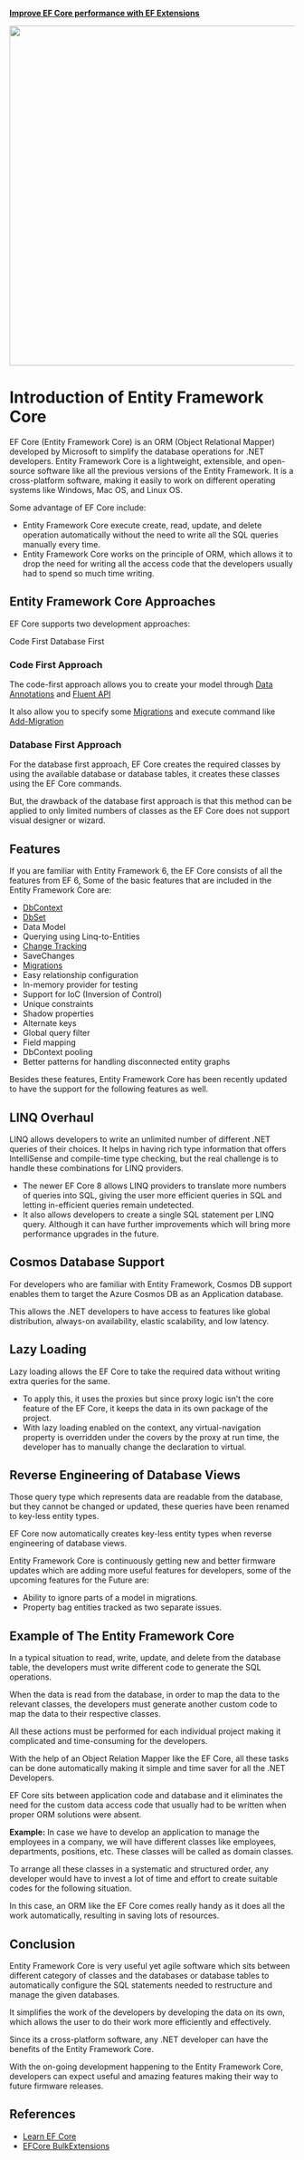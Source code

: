 <a href="https://entityframework-extensions.net/">**Improve EF Core performance with EF Extensions**</a>

<a href="https://entityframework-extensions.net/">
<img src="https://zzzprojects.github.io/images/logo/entityframework-extensions-pub.jpg" width="600" />
</a>

# Introduction of Entity Framework Core

EF Core (Entity Framework Core) is an ORM (Object Relational Mapper) developed by Microsoft to simplify the database operations for .NET developers. Entity Framework Core is a lightweight, extensible, and open-source software like all the previous versions of the Entity Framework. It is a cross-platform software, making it easily to work on different operating systems like Windows, Mac OS, and Linux OS.

Some advantage of EF Core include:

* Entity Framework Core execute create, read, update, and delete operation automatically without the need to write all the SQL queries manually every time.
* Entity Framework Core works on the principle of ORM, which allows it to drop the need for writing all the access code that the developers usually had to spend so much time writing.

## Entity Framework Core Approaches

EF Core supports two development approaches:

Code First
Database First

### Code First Approach

The code-first approach allows you to create your model through [Data Annotations](https://www.learnentityframeworkcore.com/configuration/data-annotation-attributes) and [Fluent API](https://www.learnentityframeworkcore.com/configuration/fluent-api)

It also allow you to specify some [Migrations](https://www.learnentityframeworkcore.com/migrations) and execute command like [Add-Migration](https://www.learnentityframeworkcore.com/migrations/add-migration)

### Database First Approach

For the database first approach, EF Core creates the required classes by using the available database or database tables, it creates these classes using the EF Core commands. 

But, the drawback of the database first approach is that this method can be applied to only limited numbers of classes as the EF Core does not support visual designer or wizard.

## Features

If you are familiar with Entity Framework 6, the EF Core consists of all the features from EF 6, Some of the basic features that are included in the Entity Framework Core are:

* [DbContext](/dbcontext)
* [DbSet](/dbset)
* Data Model
* Querying using Linq-to-Entities
* [Change Tracking](https://www.learnentityframeworkcore.com/dbcontext/change-tracker)
* SaveChanges
* [Migrations](https://www.learnentityframeworkcore.com/migrations)
* Easy relationship configuration
* In-memory provider for testing
* Support for IoC \(Inversion of Control\)
* Unique constraints
* Shadow properties
* Alternate keys
* Global query filter
* Field mapping
* DbContext pooling
* Better patterns for handling disconnected entity graphs

Besides these features, Entity Framework Core has been recently updated to have the support for the following features as well.

## LINQ Overhaul

LINQ allows developers to write an unlimited number of different .NET queries of their choices. It helps in having rich type information that offers IntelliSense and compile-time type checking, but the real challenge is to handle these combinations for LINQ providers.

* The newer EF Core 8 allows LINQ providers to translate more numbers of queries into SQL, giving the user more efficient queries in SQL and letting in-efficient queries remain undetected. 
* It also allows developers to create a single SQL statement per LINQ query. Although it can have further improvements which will bring more performance upgrades in the future.

## Cosmos Database Support

For developers who are familiar with Entity Framework, Cosmos DB support enables them to target the Azure Cosmos DB as an Application database.

This allows the .NET developers to have access to features like global distribution, always-on availability, elastic scalability, and low latency.

## Lazy Loading

Lazy loading allows the EF Core to take the required data without writing extra queries for the same.

* To apply this, it uses the proxies but since proxy logic isn’t the core feature of the EF Core, it keeps the data in its own package of the project.
* With lazy loading enabled on the context, any virtual-navigation property is overridden under the covers by the proxy at run time, the developer has to manually change the declaration to virtual.

## Reverse Engineering of Database Views

Those query type which represents data are readable from the database, but they cannot be changed or updated, these queries have been renamed to key-less entity types.

EF Core now automatically creates key-less entity types when reverse engineering of database views.

Entity Framework Core is continuously getting new and better firmware updates which are adding more useful features for developers, some of the upcoming features for the Future are:

* Ability to ignore parts of a model in migrations.
* Property bag entities tracked as two separate issues. 

## Example of The Entity Framework Core

In a typical situation to read, write, update, and delete from the database table, the developers must write different code to generate the SQL operations.

When the data is read from the database, in order to map the data to the relevant classes, the developers must generate another custom code to map the data to their respective classes.

All these actions must be performed for each individual project making it complicated and time-consuming for the developers.

With the help of an Object Relation Mapper like the EF Core, all these tasks can be done automatically making it simple and time saver for all the .NET Developers.

EF Core sits between application code and database and it eliminates the need for the custom data access code that usually had to be written when proper ORM solutions were absent.

**Example:** In case we have to develop an application to manage the employees in a company, we will have different classes like employees, departments, positions, etc. These classes will be called as domain classes.

To arrange all these classes in a systematic and structured order, any developer would have to invest a lot of time and effort to create suitable codes for the following situation.

In this case, an ORM like the EF Core comes really handy as it does all the work automatically, resulting in saving lots of resources.

## Conclusion

Entity Framework Core is very useful yet agile software which sits between different category of classes and the databases or database tables to automatically configure the SQL statements needed to restructure and manage the given databases.

It simplifies the work of the developers by developing the data on its own, which allows the user to do their work more efficiently and effectively.

Since its a cross-platform software, any .NET developer can have the benefits of the Entity Framework Core.

With the on-going development happening to the Entity Framework Core, developers can expect useful and amazing features making their way to future firmware releases.

## References

- [Learn EF Core](https://www.learnentityframeworkcore.com/)
- [EFCore BulkExtensions](https://entityframework-extensions.net/bulk-extensions)
